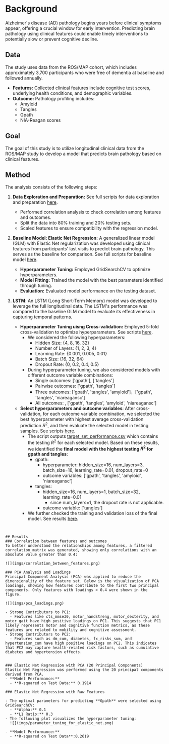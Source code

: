 # Background

Alzheimer's disease (AD) pathology begins years before clinical symptoms appear, offering a crucial window for early intervention. Predicting brain pathology using clinical features could enable timely interventions to potentially slow or prevent cognitive decline.

## Data

The study uses data from the ROS/MAP cohort, which includes approximately 3,700 participants who were free of dementia at baseline and followed annually. 
- **Features:** Collected clinical features include cognitive test scores, underlying health conditions, and demographic variables.
- **Outcome:** Pathology profiling includes:
  - Amyloid
  - Tangles
  - Gpath
  - NIA-Reagan scores

## Goal

The goal of this study is to utilize longitudinal clinical data from the ROS/MAP study to develop a model that predicts brain pathology based on clinical features.


## Method
The analysis consists of the following steps:

1. **Data Exploration and  Preparation:**
See full scripts for data exploration and preparation [here](https://nbviewer.org/github/daiqile96/AD_Pathology_Prediction/blob/main/data_prep.ipynb).
   - Performed correlation analysis to check correlation among features and outcomes.
   - Split the data into 80% training and 20% testing sets.
   - Scaled features to ensure compatibility with the regression model.

2. **Baseline Model: Elastic Net Regression:**
A generalized linear model (GLM) with Elastic Net regularization was developed using clinical features from participants' last visits to predict brain pathology. This serves as the baseline for comparison. See full scripts for baseline model [here](https://nbviewer.org/github/daiqile96/AD_Pathology_Prediction/blob/main/elastic_net.ipynb).
   - **Hyperparameter Tuning:** Employed GridSearchCV to optimize hyperparameters.
   - **Model Fitting:** Trained the model with the best parameters identified through tuning.
   - **Evaluation:** Evaluated model performance on the testing dataset.

3. **LSTM**:
An LSTM (Long Short-Term Memory) model was developed to leverage the full longitudinal data. The LSTM's performance was compared to the baseline GLM model to evaluate its effectiveness in capturing temporal patterns.
    - **Hyperparameter Tuning uisng Cross-validation:** Employed 5-fold cross-validation to optimize hyperparameters. See scripts [here](https://github.com/daiqile96/AD_Pathology_Prediction/blob/main/lstm_cross_validation.py).
      - We considered the following hyperparameters:
        - Hidden Size: {4, 8, 16, 32} 
        - Number of Layers: {1, 2, 3, 4}
        - Learning Rate: {0.001, 0.005, 0.01}
        - Batch Size: {16, 32, 64} 
        - Dropout Rate: {0, 0.2, 0.4, 0.5}
      - During hyperparameter tuning, we also considered models with different outcome variable combinations:
        - Single outcomes: ['gpath'], ['tangles']
        - Pairwise outcomes: ['gpath', 'tangles']
        - Three outcomes: ['gpath', 'tangles', 'amyloid']，['gpath', 'tangles', 'niareagansc']
        - All outcomes: , ['gpath', 'tangles', 'amyloid', 'niareagansc']
    - **Select hyperparameters and outcome variables**: After cross-validation, for each outcome variable combination, we selected the best hyperparameter with highest average cross-validation prediction $R^2$, and then evaluate the selected model in testing samples. See scripts [here](https://github.com/daiqile96/AD_Pathology_Prediction/blob/main/lstm_testing_performance.py). 
      - The script outputs [target_set_performance.csv](https://github.com/daiqile96/AD_Pathology_Prediction/blob/main/target_set_performance.csv) which contains the testing $R^2$ for each selected model. Based on these results, we identified the **final model with the highest testing $R^2$ for gpath and tangles**:
        - gpath: 
          - hyperparameter: hidden_size=16, num_layers=3, batch_size=16, learning_rate=0.01, dropout_rate=0
          - outcome variables: ['gpath', 'tangles', 'amyloid', 'niareagansc']
        - tangles: 
          - hidden_size=16, num_layers=1, batch_size=32, learning_rate=0.01
            - since num_layers=1, the dropout rate is not applicable.
          - outcome variable: ['tangles']
      - We further checked the training and validation loss of the final model. See results [here](https://nbviewer.org/github/daiqile96/AD_Pathology_Prediction/blob/main/lstm_final_model.ipynb).
        


```


## Results
### Correlation between features and outcomes
To better understand the relationships among features, a filtered correlation matrix was generated, showing only correlations with an absolute value greater than 0.4:

![](imgs/correlation_between_features.png)

### PCA Analysis and Loadings
Principal Component Analysis (PCA) was applied to reduce the dimensionality of the feature set. Below is the visualization of PCA loadings, showing how features contribute to the first two principal components. Only features with loadings > 0.4 were shown in the figure.

![](imgs/pca_loadings.png)

- Strong Contributors to PC1: 
  - Features like cts_mmse30, motor_handstreng, motor_dexterity, and motor_gait have high positive loadings on PC1. This suggests that PC1 likely represents motor and cognitive function metrics, as these features are related to mobility and cognitive assessment.
- Strong Contributors to PC2: 
  - Features such as dm_cum, diabetes, fx_risks_sum, and hypertension_cum have high positive loadings on PC2. This indicates that PC2 may capture health-related risk factors, such as cumulative diabetes and hypertension effects.


### Elastic Net Regression with PCA (20 Principal Components)
Elastic Net Regression was performed using the 20 principal components derived from PCA. 
- **Model Performance:**
  - **R-squared on Test Data:** 0.1914

### Elastic Net Regression with Raw Features

- The optimal parameters for predicting **Gpath** were selected using GridSearchCV:
  - **Alpha:** 0.1
  - **L1 Ratio:** 0.3
- The following plot visualizes the hyperparameter tuning:
  ![](imgs/parameter_tuning_for_elastic_net.png)

- **Model Performance:**
  - **R-squared on Test Data**:0.2619
  

